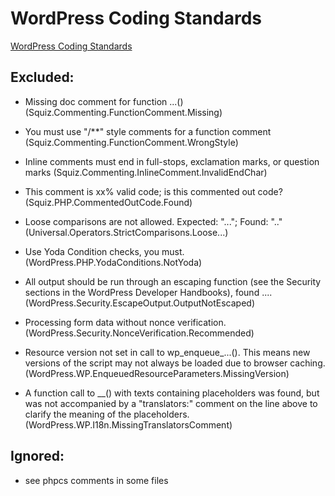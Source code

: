 # WordPress Coding Standards

[WordPress Coding Standards](https://github.com/WordPress/WordPress-Coding-Standards)

## Excluded:

- Missing doc comment for function ...() (Squiz.Commenting.FunctionComment.Missing)
- You must use "/**" style comments for a function comment (Squiz.Commenting.FunctionComment.WrongStyle)

- Inline comments must end in full-stops, exclamation marks, or question marks (Squiz.Commenting.InlineComment.InvalidEndChar)

- This comment is xx% valid code; is this commented out code? (Squiz.PHP.CommentedOutCode.Found)

- Loose comparisons are not allowed. Expected: "..."; Found: ".." (Universal.Operators.StrictComparisons.Loose...)

- Use Yoda Condition checks, you must. (WordPress.PHP.YodaConditions.NotYoda)

- All output should be run through an escaping function (see the Security sections in the WordPress Developer Handbooks), found .... (WordPress.Security.EscapeOutput.OutputNotEscaped)

- Processing form data without nonce verification. (WordPress.Security.NonceVerification.Recommended)

- Resource version not set in call to wp_enqueue_...(). This means new versions of the script may not always be loaded due to browser caching. (WordPress.WP.EnqueuedResourceParameters.MissingVersion)

- A function call to __() with texts containing placeholders was found, but was not accompanied by a "translators:" comment on the line above to clarify the meaning of the placeholders. (WordPress.WP.I18n.MissingTranslatorsComment)

## Ignored:

- see phpcs comments in some files
